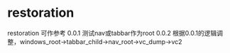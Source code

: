# restoration
restoration 可作参考
0.0.1 测试nav或tabbar作为root
0.0.2 根据0.0.1的逻辑调整，windows_root->tabbar_child->nav_root->vc_dump->vc2
